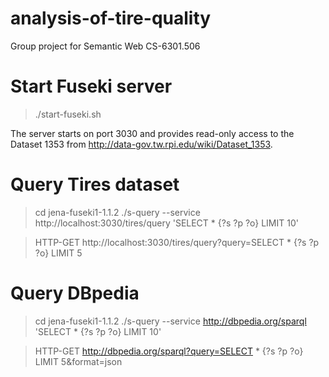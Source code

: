 # analysis-of-tire-quality
Group project for Semantic Web CS-6301.506

Start Fuseki server
===================

> ./start-fuseki.sh

The server starts on port 3030 and provides read-only access to the Dataset 1353
from http://data-gov.tw.rpi.edu/wiki/Dataset_1353.


Query Tires dataset
===================

> cd jena-fuseki1-1.1.2
> ./s-query --service http://localhost:3030/tires/query 'SELECT * {?s ?p ?o} LIMIT 10'

> HTTP-GET
> http://localhost:3030/tires/query?query=SELECT * {?s ?p ?o} LIMIT 5

Query DBpedia
=============

> cd jena-fuseki1-1.1.2
> ./s-query --service http://dbpedia.org/sparql 'SELECT * {?s ?p ?o} LIMIT 10'

> HTTP-GET
> http://dbpedia.org/sparql?query=SELECT * {?s ?p ?o} LIMIT 5&format=json

